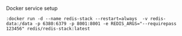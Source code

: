 Docker service setup
```shell
:docker run -d --name redis-stack --restart=always  -v redis-data:/data -p 6380:6379 -p 8001:8001 -e REDIS_ARGS="--requirepass 123456" redis/redis-stack:latest
